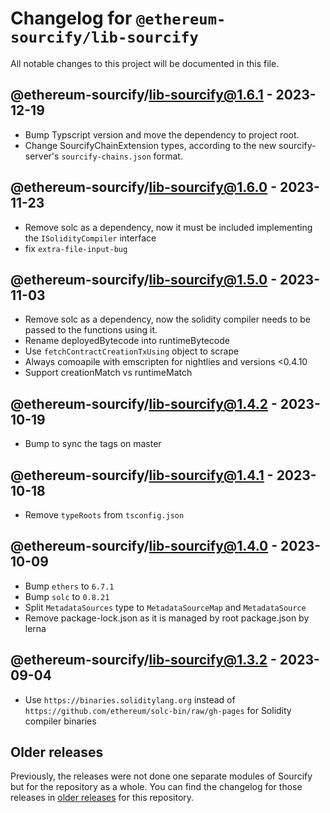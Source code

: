 # Changelog for `@ethereum-sourcify/lib-sourcify`

All notable changes to this project will be documented in this file.

## @ethereum-sourcify/lib-sourcify@1.6.1 - 2023-12-19

- Bump Typscript version and move the dependency to project root.
- Change SourcifyChainExtension types, according to the new sourcify-server's `sourcify-chains.json` format.

## @ethereum-sourcify/lib-sourcify@1.6.0 - 2023-11-23

- Remove solc as a dependency, now it must be included implementing the `ISolidityCompiler` interface
- fix `extra-file-input-bug`

## @ethereum-sourcify/lib-sourcify@1.5.0 - 2023-11-03

- Remove solc as a dependency, now the solidity compiler needs to be passed to the functions using it.
- Rename deployedBytecode into runtimeBytecode
- Use `fetchContractCreationTxUsing` object to scrape
- Always comoapile with emscripten for nightlies and versions <0.4.10
- Support creationMatch vs runtimeMatch

## @ethereum-sourcify/lib-sourcify@1.4.2 - 2023-10-19

- Bump to sync the tags on master

## @ethereum-sourcify/lib-sourcify@1.4.1 - 2023-10-18

- Remove `typeRoots` from `tsconfig.json`

## @ethereum-sourcify/lib-sourcify@1.4.0 - 2023-10-09

- Bump `ethers` to `6.7.1`
- Bump `solc` to `0.8.21`
- Split `MetadataSources` type to `MetadataSourceMap` and `MetadataSource`
- Remove package-lock.json as it is managed by root package.json by lerna

## @ethereum-sourcify/lib-sourcify@1.3.2 - 2023-09-04

- Use `https://binaries.soliditylang.org` instead of `https://github.com/ethereum/solc-bin/raw/gh-pages` for Solidity compiler binaries

## Older releases

Previously, the releases were not done one separate modules of Sourcify but for the repository as a whole.
You can find the changelog for those releases in [older releases](https://github.com/ethereum/sourcify/releases) for this repository.
